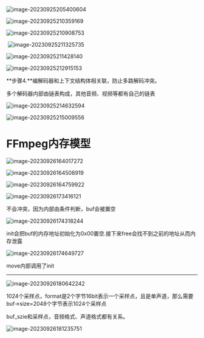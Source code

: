 ![image-20230925205400604](https://my-figures.oss-cn-beijing.aliyuncs.com/Figures/image-20230925205400604.png)

 

![image-20230925210359169](https://my-figures.oss-cn-beijing.aliyuncs.com/Figures/image-20230925210359169.png)  

![image-20230925210908753](https://my-figures.oss-cn-beijing.aliyuncs.com/Figures/image-20230925210908753.png)

​          ![image-20230925211325735](https://my-figures.oss-cn-beijing.aliyuncs.com/Figures/image-20230925211325735.png) 

![image-20230925211428140](https://my-figures.oss-cn-beijing.aliyuncs.com/Figures/image-20230925211428140.png)



![image-20230925212915153](https://my-figures.oss-cn-beijing.aliyuncs.com/Figures/image-20230925212915153.png)

**步骤4.**编解码器和上下文结构体相关联，防止多路解码冲突。

多个解码器内部由链表构成，其他音频、视频等都有自己的链表

![image-20230925214632594](https://my-figures.oss-cn-beijing.aliyuncs.com/Figures/image-20230925214632594.png)

![image-20230925215009556](https://my-figures.oss-cn-beijing.aliyuncs.com/Figures/image-20230925215009556.png)

# FFmpeg内存模型

![image-20230926164017272](https://my-figures.oss-cn-beijing.aliyuncs.com/Figures/image-20230926164017272.png)

![image-20230926164508919](https://my-figures.oss-cn-beijing.aliyuncs.com/Figures/image-20230926164508919.png)

 ![image-20230926164759922](https://my-figures.oss-cn-beijing.aliyuncs.com/Figures/image-20230926164759922.png)

 ![image-20230926173416121](https://my-figures.oss-cn-beijing.aliyuncs.com/Figures/image-20230926173416121.png)

不会冲突，因为内部由条件判断，buf会被置空

![image-20230926174318244](https://my-figures.oss-cn-beijing.aliyuncs.com/Figures/image-20230926174318244.png)

init会把buf的内存地址初始化为0x00置空.接下来free会找不到之前的地址从而内存泄露

![image-20230926174649727](https://my-figures.oss-cn-beijing.aliyuncs.com/Figures/image-20230926174649727.png)

move内部调用了init

--------------------------

  

![image-20230926180642242](https://my-figures.oss-cn-beijing.aliyuncs.com/Figures/image-20230926180642242.png)

1024个采样点，format是2个字节16bit表示一个采样点，且是单声道，那么需要buf->size=2048个字节表示1024个采样点

buf_szie和采样点，音频格式、声道格式都有关系。

![image-20230926181235751](https://my-figures.oss-cn-beijing.aliyuncs.com/Figures/image-20230926181235751.png)




